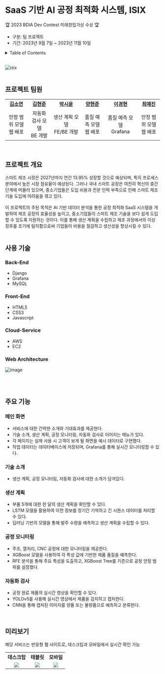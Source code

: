 <a name="top"></a>
  
# SaaS 기반 AI 공정 최적화 시스템, ISIX
🏆 2023 BDIA Dev Contest 미래창업가상 수상 🏆
- 구분: 팀 프로젝트
- 기간: 2023년 9월 7일 ~ 2023년 11월 10일

<details>
  <summary>Table of Contents</summary>
  
  1. [프로젝트 팀원](#프로젝트-팀원)
  2. [프로젝트 개요](#프로젝트-개요)
  3. [사용 기술](#사용-기술)
  3. [주요 기능](#주요-기능)
  5. [미리보기](#미리보기)

</details>
<br>

![isix](https://github.com/s53uni/isix-project/assets/142832376/91cc31b7-f455-4dee-9551-f0efd87fe9ae)
<br><br>

## 프로젝트 팀원

<table>
    <tr align="center">
        <td style="width:300px;"><a href="https://github.com/xx-Sommer-xx"><b>김소연</b></a></td>
        <td style="width:300px;"><a href="https://github.com/pikachamps"><b>김현준</b></a></td>
        <td style="width:300px;"><a href="https://github.com/s53uni"><b>박시윤</b></a></td>
        <td style="width:300px;"><a href="https://github.com/rgon26"><b>양현준</b></a></td>
        <td style="width:300px;"><a href="https://github.com/gustn1051"><b>이경현</b></a></td>
        <td style="width:300px;"><a href="https://github.com/Erin-53"><b>최예진</b></a></td>
    </tr>
    <tr align="center">
        <td>안정 범위 모델<br>웹 배포</td>
        <td>자동화 검사 모델<br>BE 개발</td>
        <td>생산 계획 모델<br>FE/BE 개발</td>
        <td>품질 예측 모델<br>웹 배포</td>
        <td>품질 예측 모델<br>Grafana</td>
        <td>안정 범위 모델<br>웹 배포</td>
    </tr>
</table>
<br>

## 프로젝트 개요
스마트 제조 시장은 2027년까지 연간 13.95% 성장할 것으로 예상되며, 특히 프로세스 분야에서 높은 시장 점유율이 예상된다. 
그러나 국내 스마트 공장은 여전히 혁신의 중간 단계에 머물러 있으며, 중소기업들은 도입 비용과 전문 인력 부족으로 인해 스마트 제조 기술 도입에 어려움을 겪고 있다. 
<br><br>
이 프로젝트의 주된 목적은 AI 기반 데이터 분석을 통한 공정 최적화 SaaS 시스템을 개발하여 제조 공장의 효율성을 높이고, 
중소기업들이 스마트 제조 기술을 보다 쉽게 도입할 수 있도록 지원하는 것이다. 
이를 통해 생산 계획을 수립하고 제조 과정에서의 이상 징후를 조기에 탐지함으로써 기업들이 비용을 절감하고 생산성을 향상시킬 수 있다.
<br><br>

## 사용 기술
### Back-End
* Django
* Grafana
* MySQL

### Front-End
* HTML5
* CSS3
* Javascript

### Cloud-Service
* AWS
* EC2

### Web Architecture
![image](https://github.com/user-attachments/assets/a6b3afbc-d46a-4079-b101-53578630f699)
  
<br><br>

## 주요 기능
### 메인 화면
- 서비스에 대한 간략한 소개와 기대효과를 제공한다.
- 기술 소개, 생산 계획, 공정 모니터링, 자동화 검사로 이어지는 메뉴가 있다.
- 각 페이지는 실제 사용 시 고객이 보게 될 화면을 예시 데이터로 구현했다.
- 작업 데이터는 데이터베이스에 저장되며, Grafana를 통해 실시간 모니터링할 수 있다.

### 기술 소개
- 생산 계획, 공정 모니터링, 자동화 검사에 대한 소개가 담겨있다.
  
### 생산 계획
- 부품 5개에 대한 한 달의 생산 계획을 확인할 수 있다.
- LSTM 모델을 활용하여 이전 정보를 장기간 기억하고 긴 시퀀스 데이터를 처리할 수 있다.
- 딥러닝 기반의 모델을 통해 발주 수량을 예측하고 생산 계획을 수립할 수 있다.
  
### 공정 모니터링
- 주조, 열처리, CNC 공정에 대한 모니터링을 제공한다.
- XGBoost 모델을 사용하여 각 특성 값에 기반한 제품 품질을 예측한다.
- RFE 분석을 통해 주요 특성을 도출하고, XGBoost Tree를 기준으로 공정 안정 범위를 설정했다.

### 자동화 검사
- 공정 완료 제품의 실시간 영상을 확인할 수 있다.
- YOLOv5를 사용해 실시간 영상에서 제품을 감지하고 캡처한다.
- CNN을 통해 캡처된 이미지를 양품 또는 불량품으로 예측하고 분류한다.

<br>

## 미리보기
해당 서비스는 반응형 웹 사이트로, 데스크탑과 모바일에서 실시간 확인 가능
<table>
    <tr align="center">
        <td><b>데스크탑</b></td>
        <td><b>태블릿</b></td>
        <td><b>모바일</b></td>
    </tr>
    <tr align="center">
        <td><img src="https://github.com/s53uni/isix-project/assets/142832376/a2242374-55b1-494f-bd00-8376b5dea835.png"></td>
        <td><img src="https://github.com/s53uni/isix-project/assets/142832376/1055e703-5861-4bd8-b67e-6e9a8c5d92e5.png"></td>
        <td><img src="https://github.com/s53uni/isix-project/assets/142832376/6525fa09-02b8-4f8c-a116-b360bb14c6f4.png"></td>
    </tr>
</table>
